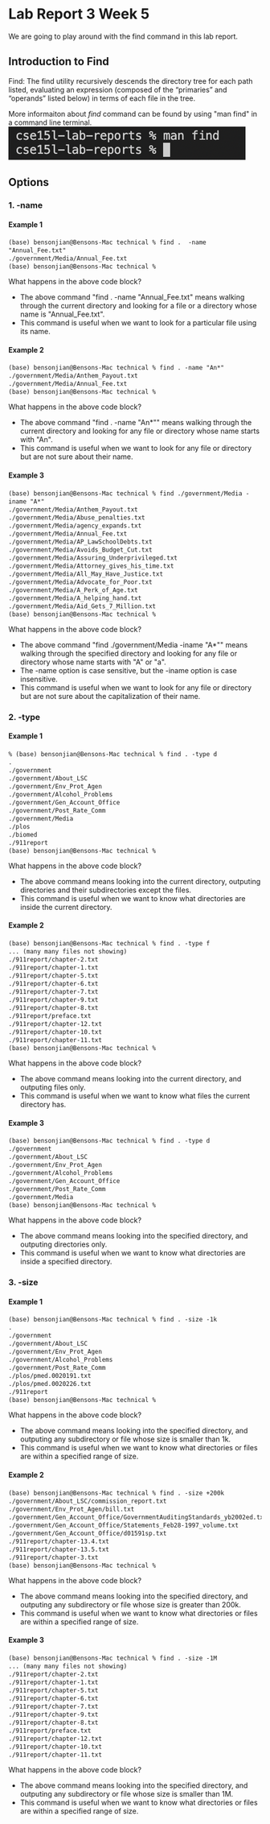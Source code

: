 # Lab Report 3 Week 5

We are going to play around with the find command in this lab report. 

## Introduction to Find 
Find: The find utility recursively descends the directory tree for each path listed, evaluating an expression (composed of the “primaries” and “operands” listed below) in terms of each file in the tree.

More informaiton about *find* command can be found by using "man find" in a command line terminal.
![man find](Image/report3.png)

## Options

### **1. -name**

#### **Example 1**

```
(base) bensonjian@Bensons-Mac technical % find .  -name "Annual_Fee.txt" 
./government/Media/Annual_Fee.txt
(base) bensonjian@Bensons-Mac technical %
```

What happens in the above code block?
- The above command "find .  -name "Annual_Fee.txt" means walking through the current directory and looking for a file or a directory whose name is "Annual_Fee.txt".
- This command is useful when we want to look for a particular file using its name.

#### **Example 2**

```
(base) bensonjian@Bensons-Mac technical % find . -name "An*"   
./government/Media/Anthem_Payout.txt
./government/Media/Annual_Fee.txt
(base) bensonjian@Bensons-Mac technical % 
```

What happens in the above code block?
- The above command "find .  -name "An*"" means walking through the current directory and looking for any file or directory whose name starts with "An".
- This command is useful when we want to look for any file or directory but are not sure about their name.

#### **Example 3**

```
(base) bensonjian@Bensons-Mac technical % find ./government/Media -iname "A*"
./government/Media/Anthem_Payout.txt
./government/Media/Abuse_penalties.txt
./government/Media/agency_expands.txt
./government/Media/Annual_Fee.txt
./government/Media/AP_LawSchoolDebts.txt
./government/Media/Avoids_Budget_Cut.txt
./government/Media/Assuring_Underprivileged.txt
./government/Media/Attorney_gives_his_time.txt
./government/Media/All_May_Have_Justice.txt
./government/Media/Advocate_for_Poor.txt
./government/Media/A_Perk_of_Age.txt
./government/Media/A_helping_hand.txt
./government/Media/Aid_Gets_7_Million.txt
(base) bensonjian@Bensons-Mac technical % 
```

What happens in the above code block?
- The above command "find ./government/Media -iname "A*"" means walking through the specified directory and looking for any file or directory whose name starts with "A" or "a".
- The -name option is case sensitive, but the -iname option is case insensitive. 
- This command is useful when we want to look for any file or directory but are not sure about the capitalization of their name.

### **2. -type**

#### **Example 1**

``` 
% (base) bensonjian@Bensons-Mac technical % find . -type d
.
./government
./government/About_LSC
./government/Env_Prot_Agen
./government/Alcohol_Problems
./government/Gen_Account_Office
./government/Post_Rate_Comm
./government/Media
./plos
./biomed
./911report
(base) bensonjian@Bensons-Mac technical % 
```

What happens in the above code block?
- The above command means looking into the current directory, outputing directories and their subdirectories except the files.
- This command is useful when we want to know what directories are inside the current directory.

#### **Example 2**

```
(base) bensonjian@Bensons-Mac technical % find . -type f
... (many many files not showing)
./911report/chapter-2.txt
./911report/chapter-1.txt
./911report/chapter-5.txt
./911report/chapter-6.txt
./911report/chapter-7.txt
./911report/chapter-9.txt
./911report/chapter-8.txt
./911report/preface.txt
./911report/chapter-12.txt
./911report/chapter-10.txt
./911report/chapter-11.txt
(base) bensonjian@Bensons-Mac technical %  
```

What happens in the above code block?
- The above command means looking into the current directory, and outputing files only. 
- This command is useful when we want to know what files the current directory has.

#### **Example 3**

```
(base) bensonjian@Bensons-Mac technical % find . -type d
./government
./government/About_LSC
./government/Env_Prot_Agen
./government/Alcohol_Problems
./government/Gen_Account_Office
./government/Post_Rate_Comm
./government/Media
(base) bensonjian@Bensons-Mac technical % 
```

What happens in the above code block?
- The above command means looking into the specified directory, and outputing directories only. 
- This command is useful when we want to know what directories are inside a specified directory.


### **3. -size**

#### **Example 1**

```
(base) bensonjian@Bensons-Mac technical % find . -size -1k
.
./government
./government/About_LSC
./government/Env_Prot_Agen
./government/Alcohol_Problems
./government/Post_Rate_Comm
./plos/pmed.0020191.txt
./plos/pmed.0020226.txt
./911report
(base) bensonjian@Bensons-Mac technical % 
```

What happens in the above code block?
- The above command means looking into the specified directory, and outputing any subdirectory or file whose size is smaller than 1k.
- This command is useful when we want to know what directories or files are within a specified range of size.

#### **Example 2**

```
(base) bensonjian@Bensons-Mac technical % find . -size +200k  
./government/About_LSC/commission_report.txt
./government/Env_Prot_Agen/bill.txt
./government/Gen_Account_Office/GovernmentAuditingStandards_yb2002ed.txt
./government/Gen_Account_Office/Statements_Feb28-1997_volume.txt
./government/Gen_Account_Office/d01591sp.txt
./911report/chapter-13.4.txt
./911report/chapter-13.5.txt
./911report/chapter-3.txt
(base) bensonjian@Bensons-Mac technical % 
```

What happens in the above code block?
- The above command means looking into the specified directory, and outputing any subdirectory or file whose size is greater than 200k.
- This command is useful when we want to know what directories or files are within a specified range of size.

#### **Example 3**

```
(base) bensonjian@Bensons-Mac technical % find . -size -1M
... (many many files not showing)
./911report/chapter-2.txt
./911report/chapter-1.txt
./911report/chapter-5.txt
./911report/chapter-6.txt
./911report/chapter-7.txt
./911report/chapter-9.txt
./911report/chapter-8.txt
./911report/preface.txt
./911report/chapter-12.txt
./911report/chapter-10.txt
./911report/chapter-11.txt
```

What happens in the above code block?
- The above command means looking into the specified directory, and outputing any subdirectory or file whose size is smaller than 1M.
- This command is useful when we want to know what directories or files are within a specified range of size.